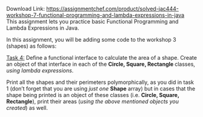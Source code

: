 Download Link: https://assignmentchef.com/product/solved-jac444-workshop-7-functional-programming-and-lambda-expressions-in-java
<br>
This assignment lets you practice basic Functional Programming and Lambda Expressions in Java.

<strong> </strong>

In this assignment, you will be adding some code to the workshop 3 (shapes) as follows:

<u>Task 4:</u> Define a functional interface to calculate the area of a shape. Create an object of that interface in each of the <strong>Circle, Square, Rectangle </strong>classes, <em>using lambda expressions</em>.




Print all the shapes and their perimeters polymorphically, as you did in task 1 (don’t forget that you are using <em>just one</em> <strong>Shape</strong> array) but in cases that the shape being printed is an object of these classes (i.e. <strong>Circle, Square, Rectangle</strong>), print their areas (<em>using the above mentioned objects you created</em>) as well.

<strong> </strong>